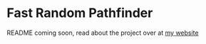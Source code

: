 # Fast Random Pathfinder
README coming soon, read about the project over at [my website](https://nthorn.com/articles/fast-random-pathfinder/)
